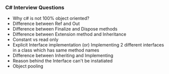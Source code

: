 ### C# Interview Questions

- Why c# is not 100% object oriented?
- Difference between Ref and Out
- Difference between Finalize and Dispose methods
- Difference between Extension method and Inheritance
- Constant vs read only
- Explicit Interface implementation (or) Implementing 2 different interfaces in a class which has same method names
- Difference between Inheriting and Implementing
- Reason behind the Interface can't be instatiated
- Object pooling
